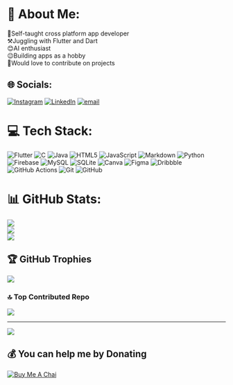 # 💫 About Me:
🤗Self-taught cross platform app developer<br>⚒️Juggling with Flutter and Dart<br>😊AI enthusiast<br>😉Building apps as a hobby<br>🤝Would love to contribute on projects


## 🌐 Socials:
[![Instagram](https://img.shields.io/badge/Instagram-%23E4405F.svg?logo=Instagram&logoColor=white)](https://instagram.com/jydv402) [![LinkedIn](https://img.shields.io/badge/LinkedIn-%230077B5.svg?logo=linkedin&logoColor=white)](https://linkedin.com/in/jd402) [![email](https://img.shields.io/badge/Email-D14836?logo=gmail&logoColor=white)](mailto:jydv402@gmail.com) 

# 💻 Tech Stack:
![Flutter](https://img.shields.io/badge/Flutter-%2302569B.svg?style=for-the-badge&logo=Flutter&logoColor=white) ![C](https://img.shields.io/badge/c-%2300599C.svg?style=for-the-badge&logo=c&logoColor=white) ![Java](https://img.shields.io/badge/java-%23ED8B00.svg?style=for-the-badge&logo=openjdk&logoColor=white) ![HTML5](https://img.shields.io/badge/html5-%23E34F26.svg?style=for-the-badge&logo=html5&logoColor=white) ![JavaScript](https://img.shields.io/badge/javascript-%23323330.svg?style=for-the-badge&logo=javascript&logoColor=%23F7DF1E) ![Markdown](https://img.shields.io/badge/markdown-%23000000.svg?style=for-the-badge&logo=markdown&logoColor=white) ![Python](https://img.shields.io/badge/python-3670A0?style=for-the-badge&logo=python&logoColor=ffdd54) ![Firebase](https://img.shields.io/badge/firebase-a08021?style=for-the-badge&logo=firebase&logoColor=ffcd34) ![MySQL](https://img.shields.io/badge/mysql-4479A1.svg?style=for-the-badge&logo=mysql&logoColor=white) ![SQLite](https://img.shields.io/badge/sqlite-%2307405e.svg?style=for-the-badge&logo=sqlite&logoColor=white) ![Canva](https://img.shields.io/badge/Canva-%2300C4CC.svg?style=for-the-badge&logo=Canva&logoColor=white) ![Figma](https://img.shields.io/badge/figma-%23F24E1E.svg?style=for-the-badge&logo=figma&logoColor=white) ![Dribbble](https://img.shields.io/badge/Dribbble-EA4C89?style=for-the-badge&logo=dribbble&logoColor=white) ![GitHub Actions](https://img.shields.io/badge/github%20actions-%232671E5.svg?style=for-the-badge&logo=githubactions&logoColor=white) ![Git](https://img.shields.io/badge/git-%23F05033.svg?style=for-the-badge&logo=git&logoColor=white) ![GitHub](https://img.shields.io/badge/github-%23121011.svg?style=for-the-badge&logo=github&logoColor=white)
# 📊 GitHub Stats:
![](https://github-readme-stats.vercel.app/api?username=jydv402&theme=dark&hide_border=true&include_all_commits=true&count_private=false)<br/>
![](https://nirzak-streak-stats.vercel.app/?user=jydv402&theme=dark&hide_border=true)<br/>
![](https://github-readme-stats.vercel.app/api/top-langs/?username=jydv402&theme=dark&hide_border=true&include_all_commits=true&count_private=true&layout=compact)

## 🏆 GitHub Trophies
![](https://github-profile-trophy.vercel.app/?username=jydv402&theme=radical&no-frame=true&no-bg=false&margin-w=4)

### 🔝 Top Contributed Repo
![](https://github-contributor-stats.vercel.app/api?username=jydv402&limit=5&theme=dark&combine_all_yearly_contributions=true)

---
![](https://komarev.com/ghpvc/?username=jydv402&label=Profile%20views&color=a90eb4&style=flat)

## 💰 You can help me by Donating
[![Buy Me A Chai](https://buymeachai.ankushminda.com/assets/images/buymeachai-button.png)](https://buymeachai.ankushminda.com/jydv402)

<!-- Proudly created with GPRM ( https://gprm.itsvg.in ) -->
